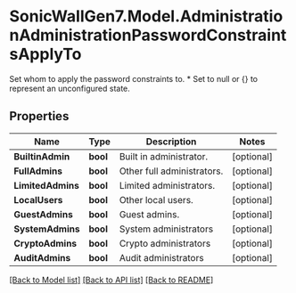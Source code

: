 # SonicWallGen7.Model.AdministrationAdministrationPasswordConstraintsApplyTo
Set whom to apply the password constraints to. * Set to null or {} to represent  an unconfigured state.

## Properties

Name | Type | Description | Notes
------------ | ------------- | ------------- | -------------
**BuiltinAdmin** | **bool** | Built in administrator. | [optional] 
**FullAdmins** | **bool** | Other full administrators. | [optional] 
**LimitedAdmins** | **bool** | Limited administrators. | [optional] 
**LocalUsers** | **bool** | Other local users. | [optional] 
**GuestAdmins** | **bool** | Guest admins. | [optional] 
**SystemAdmins** | **bool** | System administrators | [optional] 
**CryptoAdmins** | **bool** | Crypto administrators | [optional] 
**AuditAdmins** | **bool** | Audit administrators | [optional] 

[[Back to Model list]](../README.md#documentation-for-models) [[Back to API list]](../README.md#documentation-for-api-endpoints) [[Back to README]](../README.md)

